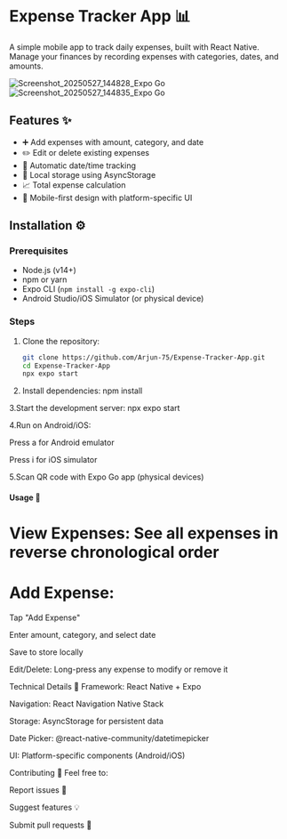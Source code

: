 # Expense Tracker App 📊

A simple mobile app to track daily expenses, built with React Native. Manage your finances by recording expenses with categories, dates, and amounts.

![Screenshot_20250527_144828_Expo Go](https://github.com/user-attachments/assets/378a0ad7-af5b-4b36-9592-a6fb01e376cb)
![Screenshot_20250527_144835_Expo Go](https://github.com/user-attachments/assets/1e420aa1-e2de-43aa-bd1f-34b823a490ee)


## Features ✨
- ➕ Add expenses with amount, category, and date
- ✏️ Edit or delete existing expenses
- 📅 Automatic date/time tracking
- 💾 Local storage using AsyncStorage
- 📈 Total expense calculation
- 📱 Mobile-first design with platform-specific UI

## Installation ⚙️

### Prerequisites
- Node.js (v14+)
- npm or yarn
- Expo CLI (`npm install -g expo-cli`)
- Android Studio/iOS Simulator (or physical device)

### Steps
1. Clone the repository:
   ```bash
   git clone https://github.com/Arjun-75/Expense-Tracker-App.git
   cd Expense-Tracker-App
   npx expo start

2. Install dependencies:
   npm install

3.Start the development server:
   npx expo start

4.Run on Android/iOS:

   Press a for Android emulator

   Press i for iOS simulator

5.Scan QR code with Expo Go app (physical devices)

#### Usage 📱
 # View Expenses: See all expenses in reverse chronological order

 # Add Expense:

Tap "Add Expense"

Enter amount, category, and select date

Save to store locally

Edit/Delete: Long-press any expense to modify or remove it

Technical Details 🔧
Framework: React Native + Expo

Navigation: React Navigation Native Stack

Storage: AsyncStorage for persistent data

Date Picker: @react-native-community/datetimepicker

UI: Platform-specific components (Android/iOS)

Contributing 🤝
Feel free to:

Report issues 🐛

Suggest features 💡

Submit pull requests 🌟
